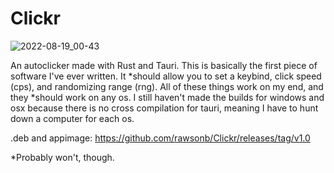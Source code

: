 # Clickr
![2022-08-19_00-43](https://user-images.githubusercontent.com/110342737/185544501-ff1f16bb-cf55-4bf5-8429-7b28cf411ac9.png)


An autoclicker made with Rust and Tauri.
This is basically the first piece of software I've ever written. It *should allow you to set a keybind, click speed (cps), and randomizing range (rng). All of these things work on my end, and they *should work on any os. I still haven't made the builds for windows and osx because there is no cross compilation for tauri, meaning I have to hunt down a computer for each os.

.deb and appimage: https://github.com/rawsonb/Clickr/releases/tag/v1.0

*Probably won't, though.
